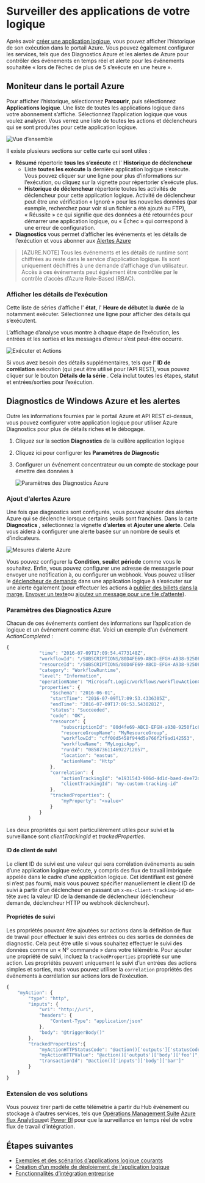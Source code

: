 <properties 
    pageTitle="Surveiller les applications logique dans le Service d’application Azure | Microsoft Azure" 
    description="Comment savoir ce que vos applications logique ont fait" 
    authors="jeffhollan" 
    manager="erikre" 
    editor="" 
    services="logic-apps" 
    documentationCenter=""/>

<tags
    ms.service="logic-apps"
    ms.workload="integration"
    ms.tgt_pltfrm="na"
    ms.devlang="na"
    ms.topic="article"
    ms.date="10/18/2016"
    ms.author="jehollan"/>

# <a name="monitor-your-logic-apps"></a>Surveiller des applications de votre logique

Après avoir [créer une application logique](app-service-logic-create-a-logic-app.md), vous pouvez afficher l’historique de son exécution dans le portail Azure.  Vous pouvez également configurer les services, tels que des Diagnostics Azure et les alertes de Azure pour contrôler des événements en temps réel et alerte pour les événements souhaitée « lors de l’échec de plus de 5 s’exécute en une heure ».

## <a name="monitor-in-the-azure-portal"></a>Moniteur dans le portail Azure

Pour afficher l’historique, sélectionnez **Parcourir**, puis sélectionnez **Applications logique**. Une liste de toutes les applications logique dans votre abonnement s’affiche.  Sélectionnez l’application logique que vous voulez analyser.  Vous verrez une liste de toutes les actions et déclencheurs qui se sont produites pour cette application logique.

![Vue d’ensemble](./media/app-service-logic-monitor-your-logic-apps/overview.png)

Il existe plusieurs sections sur cette carte qui sont utiles :

- **Résumé** répertorie **tous les s’exécute** et l' **Historique de déclencheur**
    - Liste **toutes les exécute** la dernière application logique s’exécute.  Vous pouvez cliquer sur une ligne pour plus d’informations sur l’exécution, ou cliquez sur la vignette pour répertorier s’exécute plus.
    - **Historique de déclencheur** répertorie toutes les activités de déclencheur pour cette application logique.  Activité de déclencheur peut être une vérification « Ignoré » pour les nouvelles données (par exemple, recherchez pour voir si un fichier a été ajouté au FTP), « Réussite » ce qui signifie que des données a été retournées pour démarrer une application logique, ou « Échec » qui correspond à une erreur de configuration.
- **Diagnostics** vous permet d’afficher les événements et les détails de l’exécution et vous abonner aux [Alertes Azure](#adding-azure-alerts)

>[AZURE.NOTE] Tous les événements et les détails de runtime sont chiffrées au reste dans le service d’application logique. Ils sont uniquement déchiffrés à une demande d’affichage d’un utilisateur. Accès à ces événements peut également être contrôlée par le contrôle d’accès d’Azure Role-Based (RBAC).

### <a name="view-the-run-details"></a>Afficher les détails de l’exécution

Cette liste de séries d’affiche l' **état**, l' **Heure de début**et la **durée** de la notamment exécuter. Sélectionnez une ligne pour afficher des détails qui s’exécutent.

L’affichage d’analyse vous montre à chaque étape de l’exécution, les entrées et les sorties et les messages d’erreur s’est peut-être occurre.

![Exécuter et Actions](./media/app-service-logic-monitor-your-logic-apps/monitor-view.png)

Si vous avez besoin des détails supplémentaires, tels que l' **ID de corrélation** exécution (qui peut être utilisé pour l’API REST), vous pouvez cliquer sur le bouton **Détails de la série** .  Cela inclut toutes les étapes, statut et entrées/sorties pour l’exécution.

## <a name="azure-diagnostics-and-alerts"></a>Diagnostics de Windows Azure et les alertes

Outre les informations fournies par le portail Azure et API REST ci-dessus, vous pouvez configurer votre application logique pour utiliser Azure Diagnostics pour plus de détails riches et le débogage.

1. Cliquez sur la section **Diagnostics** de la cuillère application logique
1. Cliquez ici pour configurer les **Paramètres de Diagnostic**
1. Configurer un événement concentrateur ou un compte de stockage pour émettre des données à

    ![Paramètres des Diagnostics Azure](./media/app-service-logic-monitor-your-logic-apps/diagnostics.png)

### <a name="adding-azure-alerts"></a>Ajout d’alertes Azure

Une fois que diagnostics sont configurés, vous pouvez ajouter des alertes Azure qui se déclenche lorsque certains seuils sont franchies.  Dans la carte **Diagnostics** , sélectionnez la vignette **d’alertes** et **Ajouter une alerte**.  Cela vous aidera à configurer une alerte basée sur un nombre de seuils et d’indicateurs.

![Mesures d’alerte Azure](./media/app-service-logic-monitor-your-logic-apps/alerts.png)

Vous pouvez configurer la **Condition**, **seuil**et **période** comme vous le souhaitez.  Enfin, vous pouvez configurer une adresse de messagerie pour envoyer une notification à, ou configurer un webhook.  Vous pouvez utiliser le [déclencheur de demande](../connectors/connectors-native-reqres.md) dans une application logique à s’exécuter sur une alerte également (pour effectuer les actions à [publier des billets dans la marge](https://github.com/Azure/azure-quickstart-templates/tree/master/201-alert-to-slack-with-logic-app), [Envoyer un texte](https://github.com/Azure/azure-quickstart-templates/tree/master/201-alert-to-text-message-with-logic-app)ou [ajoutez un message pour une file d’attente](https://github.com/Azure/azure-quickstart-templates/tree/master/201-alert-to-queue-with-logic-app)).

### <a name="azure-diagnostics-settings"></a>Paramètres des Diagnostics Azure

Chacun de ces événements contient des informations sur l’application de logique et un événement comme état.  Voici un exemple d’un événement *ActionCompleted* :

```javascript
{
            "time": "2016-07-09T17:09:54.4773148Z",
            "workflowId": "/SUBSCRIPTIONS/80D4FE69-ABCD-EFGH-A938-9250F1C8AB03/RESOURCEGROUPS/MYRESOURCEGROUP/PROVIDERS/MICROSOFT.LOGIC/WORKFLOWS/MYLOGICAPP",
            "resourceId": "/SUBSCRIPTIONS/80D4FE69-ABCD-EFGH-A938-9250F1C8AB03/RESOURCEGROUPS/MYRESOURCEGROUP/PROVIDERS/MICROSOFT.LOGIC/WORKFLOWS/MYLOGICAPP/RUNS/08587361146922712057/ACTIONS/HTTP",
            "category": "WorkflowRuntime",
            "level": "Information",
            "operationName": "Microsoft.Logic/workflows/workflowActionCompleted",
            "properties": {
                "$schema": "2016-06-01",
                "startTime": "2016-07-09T17:09:53.4336305Z",
                "endTime": "2016-07-09T17:09:53.5430281Z",
                "status": "Succeeded",
                "code": "OK",
                "resource": {
                    "subscriptionId": "80d4fe69-ABCD-EFGH-a938-9250f1c8ab03",
                    "resourceGroupName": "MyResourceGroup",
                    "workflowId": "cff00d5458f944d5a766f2f9ad142553",
                    "workflowName": "MyLogicApp",
                    "runId": "08587361146922712057",
                    "location": "eastus",
                    "actionName": "Http"
                },
                "correlation": {
                    "actionTrackingId": "e1931543-906d-4d1d-baed-dee72ddf1047",
                    "clientTrackingId": "my-custom-tracking-id"
                },
                "trackedProperties": {
                    "myProperty": "<value>"
                }
            }
        }
```

Les deux propriétés qui sont particulièrement utiles pour suivi et la surveillance sont *clientTrackingId* et *trackedProperties*.  

#### <a name="client-tracking-id"></a>ID de client de suivi

Le client ID de suivi est une valeur qui sera corrélation événements au sein d’une application logique exécute, y compris des flux de travail imbriquée appelée dans le cadre d’une application logique.  Cet identifiant est généré si n’est pas fourni, mais vous pouvez spécifier manuellement le client ID de suivi à partir d’un déclencheur en passant un `x-ms-client-tracking-id` en-tête avec la valeur ID de la demande de déclencheur (déclencheur demande, déclencheur HTTP ou webhook déclencheur).

#### <a name="tracked-properties"></a>Propriétés de suivi

Les propriétés pouvant être ajoutées sur actions dans la définition de flux de travail pour effectuer le suivi des entrées ou des sorties de données de diagnostic.  Cela peut être utile si vous souhaitez effectuer le suivi des données comme un « N° commande » dans votre télémétrie.  Pour ajouter une propriété de suivi, incluez la `trackedProperties` propriété sur une action.  Les propriétés peuvent uniquement le suivi d’un entrées des actions simples et sorties, mais vous pouvez utiliser la `correlation` propriétés des événements à corrélation sur actions lors de l’exécution.

```javascript
{
    "myAction": {
        "type": "http",
        "inputs": {
            "uri": "http://uri",
            "headers": {
                "Content-Type": "application/json"
            },
            "body": "@triggerBody()"
        },
        "trackedProperties":{
            "myActionHTTPStatusCode": "@action()['outputs']['statusCode']",
            "myActionHTTPValue": "@action()['outputs']['body']['foo']",
            "transactionId": "@action()['inputs']['body']['bar']"
        }
    }
}
```

### <a name="extending-your-solutions"></a>Extension de vos solutions

Vous pouvez tirer parti de cette télémétrie à partir du Hub événement ou stockage à d’autres services, tels que [Opérations Management Suite](https://www.microsoft.com/cloud-platform/operations-management-suite) [Azure flux Analytique](https://azure.microsoft.com/services/stream-analytics/)et [Power BI](https://powerbi.com) pour que la surveillance en temps réel de votre flux de travail d’intégration.

## <a name="next-steps"></a>Étapes suivantes
- [Exemples et des scénarios d’applications logique courants](app-service-logic-examples-and-scenarios.md)
- [Création d’un modèle de déploiement de l’application logique](app-service-logic-create-deploy-template.md)
- [Fonctionnalités d’intégration entreprise](app-service-logic-enterprise-integration-overview.md)
